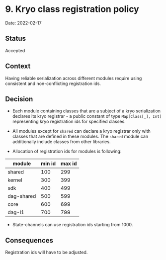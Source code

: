 # 9. Kryo class registration policy

Date: 2022-02-17

## Status

Accepted

## Context

Having reliable serialization across different modules require using consistent and 
non-conflicting registration ids.

## Decision

* Each module containing classes that are a subject of a kryo serialization declares 
its kryo registrar - a public constant of type `Map[Class[_], Int]` representing kryo 
registration ids for specified classes.

* All modules except for `shared` can declare a kryo registrar only with classes that 
are defined in these modules. The `shared` module can additionally include classes from 
other libraries.

* Allocation of registration ids for modules is following:

| module     | min id | max id |
| ---------- | ------ | ------ |
| shared     | 100    | 299    |
| kernel     | 300    | 399    |
| sdk        | 400    | 499    |
| dag-shared | 500    | 599    |
| core       | 600    | 699    |
| dag-l1     | 700    | 799    |

* State-channels can use registration ids starting from 1000.


## Consequences

Registration ids will have to be adjusted.
